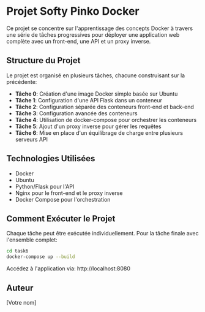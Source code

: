 # Projet Softy Pinko Docker

Ce projet se concentre sur l'apprentissage des concepts Docker à travers une série de tâches progressives pour déployer une application web complète avec un front-end, une API et un proxy inverse.

## Structure du Projet

Le projet est organisé en plusieurs tâches, chacune construisant sur la précédente:

- **Tâche 0**: Création d'une image Docker simple basée sur Ubuntu
- **Tâche 1**: Configuration d'une API Flask dans un conteneur
- **Tâche 2**: Configuration séparée des conteneurs front-end et back-end
- **Tâche 3**: Configuration avancée des conteneurs
- **Tâche 4**: Utilisation de docker-compose pour orchestrer les conteneurs
- **Tâche 5**: Ajout d'un proxy inverse pour gérer les requêtes
- **Tâche 6**: Mise en place d'un équilibrage de charge entre plusieurs serveurs API

## Technologies Utilisées

- Docker
- Ubuntu
- Python/Flask pour l'API
- Nginx pour le front-end et le proxy inverse
- Docker Compose pour l'orchestration

## Comment Exécuter le Projet

Chaque tâche peut être exécutée individuellement. Pour la tâche finale avec l'ensemble complet:

```bash
cd task6
docker-compose up --build
```

Accédez à l'application via: http://localhost:8080

## Auteur

[Votre nom]
